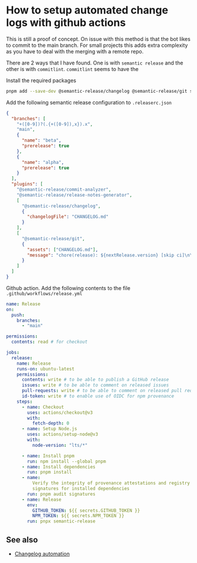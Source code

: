 # How to setup automated change logs with github actions

This is still a proof of concept. On issue with this method is that the bot
likes to commit to the main branch. For small projects this adds extra
complexity as you have to deal with the merging with a remote repo.

There are 2 ways that I have found. One is with `semantic release` and the other
is with `commitlint`. `commitlint` seems to have the

Install the required packages

```bash
pnpm add --save-dev @semantic-release/changelog @semantic-release/git semantic-release
```

Add the following semantic release configuration to `.releaserc.json`

```json
{
  "branches": [
    "+([0-9])?(.{+([0-9]),x}).x",
    "main",
    {
      "name": "beta",
      "prerelease": true
    },
    {
      "name": "alpha",
      "prerelease": true
    }
  ],
  "plugins": [
    "@semantic-release/commit-analyzer",
    "@semantic-release/release-notes-generator",
    [
      "@semantic-release/changelog",
      {
        "changelogFile": "CHANGELOG.md"
      }
    ],
    [
      "@semantic-release/git",
      {
        "assets": ["CHANGELOG.md"],
        "message": "chore(release): ${nextRelease.version} [skip ci]\n\n${nextRelease.notes}"
      }
    ]
  ]
}
```

Github action. Add the following contents to the file
`.github/workflows/release.yml`

```yaml
name: Release
on:
  push:
    branches:
      - "main"

permissions:
  contents: read # for checkout

jobs:
  release:
    name: Release
    runs-on: ubuntu-latest
    permissions:
      contents: write # to be able to publish a GitHub release
      issues: write # to be able to comment on released issues
      pull-requests: write # to be able to comment on released pull requests
      id-token: write # to enable use of OIDC for npm provenance
    steps:
      - name: Checkout
        uses: actions/checkout@v3
        with:
          fetch-depth: 0
      - name: Setup Node.js
        uses: actions/setup-node@v3
        with:
          node-version: "lts/*"

      - name: Install pnpm
        run: npm install --global pnpm
      - name: Install dependencies
        run: pnpm install
      - name:
          Verify the integrity of provenance attestations and registry
          signatures for installed dependencies
        run: pnpm audit signatures
      - name: Release
        env:
          GITHUB_TOKEN: ${{ secrets.GITHUB_TOKEN }}
          NPM_TOKEN: ${{ secrets.NPM_TOKEN }}
        run: pnpx semantic-release
```

## See also

- [Changelog automation](../381)

